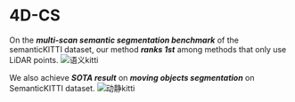 # 4D-CS

On the ***multi-scan semantic segmentation benchmark*** of the semanticKITTI dataset, our method ***ranks 1st*** among methods that only use LiDAR points.
![语义kitti](https://github.com/AugustinZJX/4D-CS/assets/132463606/0503c4e6-2edd-4034-ae82-20034124d40d)

We also achieve ***SOTA result*** on ***moving objects segmentation*** on SemanticKITTI dataset.
![动静kitti](https://github.com/AugustinZJX/4D-CS/assets/132463606/f55b8873-a141-4556-85d4-848b3648cfdc)
